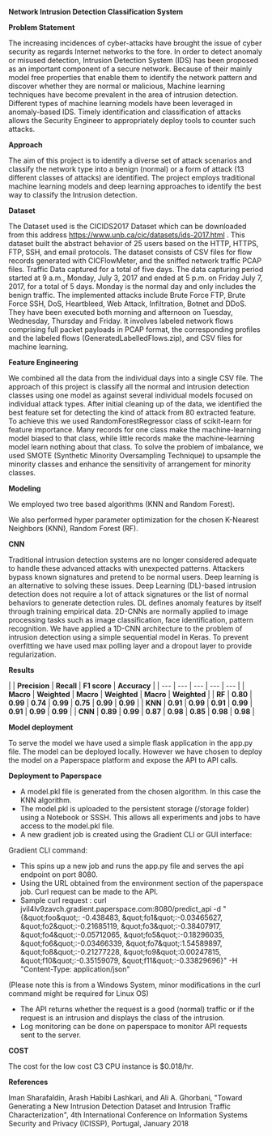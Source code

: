 **Network Intrusion Detection Classification System**

**Problem Statement**

The increasing incidences of cyber-attacks have brought the issue of cyber security as regards Internet networks to the fore. In order to detect anomaly or misused detection, Intrusion Detection System (IDS) has been proposed as an important component of a secure network. Because of their mainly model free properties that enable them to identify the network pattern and discover whether they are normal or malicious, Machine learning techniques have become prevalent in the area of intrusion detection. Different types of machine learning models have been leveraged in anomaly-based IDS. Timely identification and classification of attacks allows the Security Engineer to appropriately deploy tools to counter such attacks.

**Approach**

The aim of this project is to identify a diverse set of attack scenarios and classify the network type into a benign (normal) or a form of attack (13 different classes of attacks) are identified. The project employs traditional machine learning models and deep learning approaches to identify the best way to classify the Intrusion detection.

**Dataset**

The Dataset used is the CICIDS2017 Dataset which can be downloaded from this address https://www.unb.ca/cic/datasets/ids-2017.html . This dataset built the abstract behavior of 25 users based on the HTTP, HTTPS, FTP, SSH, and email protocols. The dataset consists of CSV files for flow records generated with CICFlowMeter, and the sniffed network traffic PCAP files. Traffic Data captured for a total of five days. The data capturing period started at 9 a.m., Monday, July 3, 2017 and ended at 5 p.m. on Friday July 7, 2017, for a total of 5 days. Monday is the normal day and only includes the benign traffic. The implemented attacks include Brute Force FTP, Brute Force SSH, DoS, Heartbleed, Web Attack, Infiltration, Botnet and DDoS. They have been executed both morning and afternoon on Tuesday, Wednesday, Thursday and Friday. It involves labeled network flows comprising full packet payloads in PCAP format, the corresponding profiles and the labeled flows (GeneratedLabelledFlows.zip), and CSV files for machine learning.

**Feature Engineering**

We combined all the data from the individual days into a single CSV file. The approach of this project is classify all the normal and intrusion detection classes using one model as against several individual models focused on individual attack types. After initial cleaning up of the data, we identified the best feature set for detecting the kind of attack from 80 extracted feature. To achieve this we used RandomForestRegressor class of scikit-learn for feature importance. Many records for one class make the machine-learning model biased to that class, while little records make the machine-learning model learn nothing about that class. To solve the problem of imbalance, we used SMOTE (Synthetic Minority Oversampling Technique) to upsample the minority classes and enhance the sensitivity of arrangement for minority classes.

**Modeling**

We employed two tree based algorithms (KNN and Random Forest).

We also performed hyper parameter optimization for the chosen K-Nearest Neighbors (KNN), Random Forest (RF).

**CNN**

Traditional intrusion detection systems are no longer considered adequate to handle these advanced attacks with unexpected patterns. Attackers bypass known signatures and pretend to be normal users. Deep learning is an alternative to solving these issues. Deep Learning (DL)-based intrusion detection does not require a lot of attack signatures or the list of normal behaviors to generate detection rules. DL defines anomaly features by itself through training empirical data. 2D-CNNs are normally applied to image processing tasks such as image classification, face identification, pattern recognition. We have applied a 1D-CNN architecture to the problem of intrusion detection using a simple sequential model in Keras. To prevent overfitting we have used max polling layer and a dropout layer to provide regularization.

**Results**

|
 | **Precision** | **Recall** | **F1 score** | **Accuracy** |
| --- | --- | --- | --- | --- |
| **Macro** | **Weighted** | **Macro** | **Weighted** | **Macro** | **Weighted** |
| **RF** | **0.80** | **0.99** | **0.74** | **0.99** | **0.75** | **0.99** | **0.99** |
| **KNN** | **0.91** | **0.99** | **0.91** | **0.99** | **0.91** | **0.99** | **0.99** |
| **CNN** | **0.89** | **0.99** | **0.87** | **0.98** | **0.85** | **0.98** | **0.98** |

**Model deployment**

To serve the model we have used a simple flask application in the app.py file. The model can be deployed locally. However we have chosen to deploy the model on a Paperspace platform and expose the API to API calls.

**Deployment to Paperspace**

- A model.pkl file is generated from the chosen algorithm. In this case the KNN algorithm.
- The model.pkl is uploaded to the persistent storage (/storage folder) using a Notebook or SSSH. This allows all experiments and jobs to have access to the model.pkl file.
- A new gradient job is created using the Gradient CLI or GUI interface:

Gradient CLI command:

- This spins up a new job and runs the app.py file and serves the api endpoint on port 8080.
- Using the URL obtained from the environment section of the paperspace job. Curl request can be made to the API.
- Sample curl request : curl jvil4lv9zavch.gradient.paperspace.com:8080/predict\_api -d &quot;{\&quot;foo\&quot;: -0.438483, \&quot;fo1\&quot;:-0.03465627, \&quot;fo2\&quot;:-0.21685119, \&quot;fo3\&quot;:-0.38407917, \&quot;fo4\&quot;:-0.05712065, \&quot;fo5\&quot;:-0.18296035, \&quot;fo6\&quot;:-0.03466339, \&quot;fo7\&quot;:1.54589897, \&quot;fo8\&quot;:-0.21277228, \&quot;fo9\&quot;:0.00247815, \&quot;f10\&quot;:-0.35159079, \&quot;f11\&quot;:-0.33829696}&quot; -H &quot;Content-Type: application/json&quot;

(Please note this is from a Windows System, minor modifications in the curl command might be required for Linux OS)

- The API returns whether the request is a good (normal) traffic or if the request is an intrusion and displays the class of the intrusion.
- Log monitoring can be done on paperspace to monitor API requests sent to the server.

**COST**

The cost for the low cost C3 CPU instance is $0.018/hr.

**References**

Iman Sharafaldin, Arash Habibi Lashkari, and Ali A. Ghorbani, &quot;Toward Generating a New Intrusion Detection Dataset and Intrusion Traffic Characterization&quot;, 4th International Conference on Information Systems Security and Privacy (ICISSP), Portugal, January 2018
